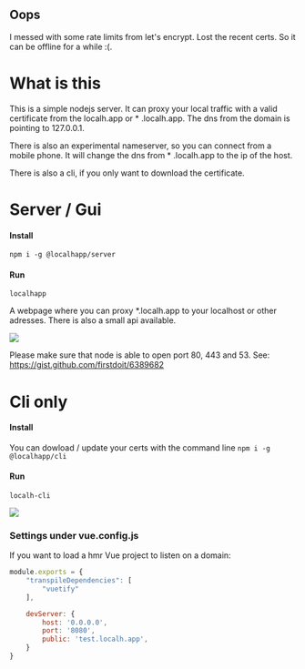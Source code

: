 ## Oops
I messed with some rate limits from let's encrypt.
Lost the recent certs. So it can be offline for a while :(.

# What is this

This is a simple nodejs server. It can proxy your local traffic with a valid certificate from the localh.app or *
.localh.app. The dns from the domain is pointing to 127.0.0.1.

There is also an experimental nameserver, so you can connect from a mobile phone. It will change the dns from *
.localh.app to the ip of the host.

There is also a cli, if you only want to download the certificate.

# Server / Gui

#### Install

```npm i -g @localhapp/server```

#### Run

```localhapp```

A webpage where you can proxy *.localh.app to your localhost or other adresses. There is also a small api available.

![](docs/config_localh_app.png)

Please make sure that node is able to open port 80, 443 and 53. See: https://gist.github.com/firstdoit/6389682

# Cli only


#### Install

You can dowload / update your certs with the command line
```npm i -g @localhapp/cli```

#### Run

```localh-cli```

![](docs/install_cli.gif)

### Settings under vue.config.js

If you want to load a hmr Vue project to listen on a domain:

```javascript
module.exports = {
    "transpileDependencies": [
        "vuetify"
    ],

    devServer: {
        host: '0.0.0.0',
        port: '8080',
        public: 'test.localh.app',
    }
}
```


